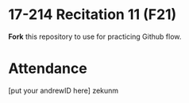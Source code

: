# 17-214 Recitation 11 (F21)
**Fork** this repository to use for practicing Github flow.

# Attendance
[put your andrewID here]
zekunm
